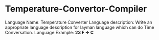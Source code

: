 # Temperature-Convertor-Compiler 
Language Name: Temperature Converter
Language description:
Write an appropriate language description for layman language which can do Time Conversation. 
Language Example: <b>23 F -> C </b>
